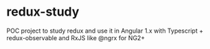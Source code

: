 # redux-study
POC project to study redux and use it in Angular 1.x with Typescript + redux-observable and RxJS like @ngrx for NG2+
